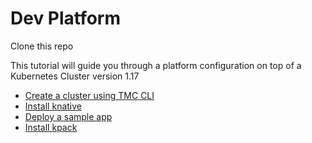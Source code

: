 # Dev Platform

Clone this repo

This tutorial will guide you through a platform configuration on top of a Kubernetes Cluster version 1.17

* [Create a cluster using TMC CLI](https://github.com/dambor/devplatform/blob/master/tmc-tutorial.md)
* [Install knative](https://github.com/dambor/devplatform/blob/master/knative-tutorial.md)
* [Deploy a sample app](https://github.com/dambor/devplatform/blob/master/deploying-sample-app.md)
* [Install kpack](https://github.com/dambor/devplatform/blob/master/kpack-tutorial.md)
